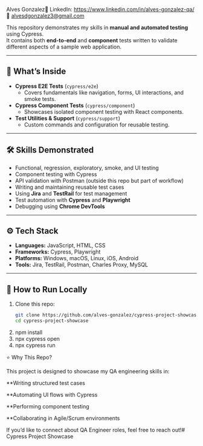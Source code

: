 Alves Gonzalez🔗 LinkedIn: https://www.linkedin.com/in/alves-gonzalez-qa/ 📧 alvesdgonzalez3@gmail.com

This repository demonstrates my skills in **manual and automated testing** using Cypress.  
It contains both **end-to-end** and **component** tests written to validate different aspects of a sample web application.

---

## 🚀 What’s Inside
- **Cypress E2E Tests** (`cypress/e2e`)  
  - Covers fundamentals like navigation, forms, UI interactions, and smoke tests.
- **Cypress Component Tests** (`cypress/component`)  
  - Showcases isolated component testing with React components.
- **Test Utilities & Support** (`cypress/support`)  
  - Custom commands and configuration for reusable testing.

---

## 🛠️ Skills Demonstrated
- Functional, regression, exploratory, smoke, and UI testing  
- Component testing with Cypress  
- API validation with Postman (outside this repo but part of workflow)  
- Writing and maintaining reusable test cases  
- Using **Jira** and **TestRail** for test management  
- Test automation with **Cypress** and **Playwright**  
- Debugging using **Chrome DevTools**

---

## ⚙️ Tech Stack
- **Languages:** JavaScript, HTML, CSS  
- **Frameworks:** Cypress, Playwright  
- **Platforms:** Windows, macOS, Linux, iOS, Android  
- **Tools:** Jira, TestRail, Postman, Charles Proxy, MySQL  

---

## 📂 How to Run Locally

1. Clone this repo:
   ```bash
   git clone https://github.com/alves-gonzalez/cypress-project-showcase.git
   cd cypress-project-showcase
2. npm install
3. npx cypress open
4. npx cypress run

⭐ Why This Repo?

This project is designed to showcase my QA engineering skills in:

**Writing structured test cases

**Automating UI flows with Cypress

**Performing component testing

**Collaborating in Agile/Scrum environments

If you’d like to connect about QA Engineer roles, feel free to reach out!# Cypress Project Showcase
